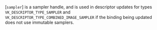 [`sampler`] is a sampler handle, and is used in descriptor updates for
types `VK_DESCRIPTOR_TYPE_SAMPLER` and
`VK_DESCRIPTOR_TYPE_COMBINED_IMAGE_SAMPLER` if the binding being
updated does not use immutable samplers.